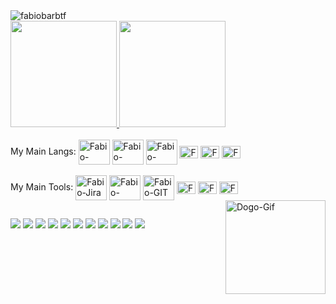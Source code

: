 <img src="https://komarev.com/ghpvc/?username=fabiobarbtf&style=flat&color=yellowgreen" alt="fabiobarbtf"/> 
<div>
  <a href="https://www.linkedin.com/in/fabiobarbtf/">
  <img height="170em" src="https://github-readme-stats.vercel.app/api?username=fabiobarbtf&theme=gruvbox&show_icons=true" style="max-width:50%;"/>
  <img height="170em" src="https://github-readme-stats.vercel.app/api/top-langs/?username=fabiobarbtf&layout=compact&langs_count=7&theme=gruvbox" style="max-width:50%;"/>
</div>
<div style="display: inline_block"><br>
  <a>My Main Langs:</a>
  <img align="center" alt="Fabio-Python" height="40" width="50" src="https://cdn.jsdelivr.net/gh/devicons/devicon/icons/python/python-original.svg">
  <img align="center" alt="Fabio-Bash" height="40" width="50" src="https://cdn.jsdelivr.net/gh/devicons/devicon/icons/bash/bash-plain.svg">
  <img align="center" alt="Fabio-PowerShell" height="40" width="50" src="https://cdn.jsdelivr.net/gh/devicons/devicon/icons/windows8/windows8-original.svg">
  <img align="center" alt="Fabio-Java" height="20" width="30" src="https://cdn.jsdelivr.net/gh/devicons/devicon/icons/java/java-original.svg">
  <img align="center" alt="Fabio-Js" height="20" width="30" src="https://cdn.jsdelivr.net/gh/devicons/devicon/icons/javascript/javascript-original.svg">
  <img align="center" alt="Fabio-HTML5" height="20" width="30" src="https://cdn.jsdelivr.net/gh/devicons/devicon/icons/html5/html5-original.svg">
</div>
<div style="display: inline_block"><br>
  <a>My Main Tools:</a>
  <img align="center" alt="Fabio-Jira" height="40" width="50" src="https://cdn.jsdelivr.net/gh/devicons/devicon/icons/jira/jira-original.svg">
  <img align="center" alt="Fabio-VSCODE" height="40" width="50" src="https://cdn.jsdelivr.net/gh/devicons/devicon/icons/vscode/vscode-original.svg">
  <img align="center" alt="Fabio-GIT" height="40" width="50" src="https://cdn.jsdelivr.net/gh/devicons/devicon/icons/git/git-original.svg">
  <img align="center" alt="Fabio-PhotoShop" height="20" width="30" src="https://cdn.jsdelivr.net/gh/devicons/devicon/icons/photoshop/photoshop-plain.svg">
  <img align="center" alt="Fabio-Jira" height="20" width="30" src="https://cdn.jsdelivr.net/gh/devicons/devicon/icons/putty/putty-original.svg">
  <img align="center" alt="Fabio-HTML5" height="20" width="30" src="https://cdn.jsdelivr.net/gh/devicons/devicon/icons/figma/figma-original.svg">
  <img align="right" alt="Dogo-Gif" height="150" width="160" src="https://c.tenor.com/Bpbu2-YNL6cAAAAC/hacker-pupper-dog.gif">
</div>

##

<div> 
  <a href="https://www.paloaltonetworks.com" target="_blank"> <img src="https://img.shields.io/badge/-PaloAlto-F04E23?style=for-the-badge&logo=paloaltonetworks&logoColor=white" target="_blank"></a>
  <a href="https://pt.wikipedia.org/wiki/Gerenciamento_e_Correlação_de_Eventos_de_Segurança" target="_blank"> <img src="https://img.shields.io/badge/-SIEM-000000?style=for-the-badge&logo=simpleanalytics&logoColor=white" target="_blank"></a>
  <a href="https://aws.amazon.com/pt/" target="_blank"> <img src="https://img.shields.io/badge/-Amazon_AWS-232F3E?style=for-the-badge&logo=amazonaws&logoColor=white" target="_blank"></a>
  <a href="https://www.docker.com" target="_blank"> <img src="https://img.shields.io/badge/-Docker-2496ED?style=for-the-badge&logo=docker&logoColor=white" target="_blank"></a>
  <a href="https://www.oracle.com/cloud/" target="_blank"> <img src="https://img.shields.io/badge/-Oracle_OCI-F80000?style=for-the-badge&logo=oracle&logoColor=white" target="_blank"></a>
  <a href="https://www.redhat.com/en/topics/linux/linux-server" target="_blank"> <img src="https://img.shields.io/badge/-Linux_Server-FCC624?style=for-the-badge&logo=linux&logoColor=black" target="_blank"></a>
  <a href="https://en.wikipedia.org/wiki/Windows_Server" target="_blank"> <img src="https://img.shields.io/badge/-Windows_Server-0078D4?style=for-the-badge&logo=windows&logoColor=white" target="_blank"></a>
  <a href="https://www.cisco.com" target="_blank"> <img src="https://img.shields.io/badge/-Cisco-1BA0D7?style=for-the-badge&logo=cisco&logoColor=white" target="_blank"></a>
  <a href="https://pt.wikipedia.org/wiki/Microsoft_Office" target="_blank"> <img src="https://img.shields.io/badge/-Microsoft_Office-D83B01?style=for-the-badge&logo=microsoftoffice&logoColor=white" target="_blank"></a>
  <a href="https://www.paloaltonetworks.com/cyberpedia/edr-vs-xdr" target="_blank"> <img src="https://img.shields.io/badge/-XDR_EDR-68BC71?style=for-the-badge&logo=adguard&logoColor=white" target="_blank"></a>
  <a href="https://www.blackberry.com/us/en" target="_blank"> <img src="https://img.shields.io/badge/-Blackberry-000000?style=for-the-badge&logo=blackberry&logoColor=white" target="_blank"></a>
</div>
